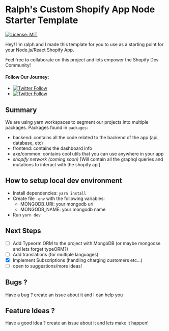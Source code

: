 # Ralph's Custom Shopify App Node Starter Template

[![License: MIT](https://img.shields.io/badge/License-MIT-green.svg)](LICENSE.md)

Hey! I'm ralph and I made this template for you to use as a starting point for your Node.js/React Shopify App.

Feel free to collaborate on this project and lets empower the Shopify Dev Community!

#### Follow Our Journey:

- [![Twitter Follow](https://img.shields.io/twitter/follow/RalphEcom?style=social)](https://twitter.com/RalphEcom)
- [![Twitter Follow](https://img.shields.io/twitter/follow/Aksel_SaaS?style=social)](https://twitter.com/aksel_saas)

## Summary

We are using yarn workspaces to segment our projects into multiple packages.
Packages found in `packages`:

- backend: contains all the code related to the backend of the app (api, database, etc)
- frontend: contains the dashboard info
- axe/common: contains cool utils that you can use anywhere in your app
- _shopify network (coming soon)_ [Will contain all the graphql queries and mutations to interact with the shopify api]

## How to setup local dev environment

- Install dependencies: `yarn install`
- Create file `.env` with the following variables:
  - MONGODB_URI: your mongodb uri
  - MONGODB_NAME: your mongodb name
- Run `yarn dev`

## Next Steps

- [ ] Add Typeorm ORM to the project with MongoDB (or maybe mongoose and lets forget typeORM?)
- [ ] Add translations (for multiple languages)
- [x] Implement Subscriptions (handling charging customers etc...)
- [ ] open to suggestions/more ideas!

## Bugs ?

Have a bug ? create an issue about it and I can help you

## Feature Ideas ?

Have a good idea ? create an issue about it and lets make it happen!
